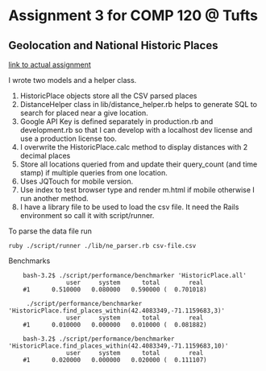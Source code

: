 Assignment 3 for COMP 120 @ Tufts 
==

Geolocation and National Historic Places
--

[link to actual assignment](http://www.cs.tufts.edu/comp/120/assignments/a3.php)

I wrote two models and a helper class. 

1. HistoricPlace objects store all the CSV parsed places
1. DistanceHelper class in lib/distance_helper.rb helps to generate SQL to search for placed near a give location.
1. Google API Key is defined separately in production.rb and development.rb so that I can develop with a localhost dev license and use a production license too.
1. I overwrite the HistoricPlace.calc method to display distances with 2 decimal places
1. Store all locations queried from and update their query_count (and time stamp) if multiple queries from one location. 
1. Uses JQTouch for mobile version. 
1. Use index to test browser type and render m.html if mobile otherwise I run another method.
1. I have a library file to be used to load the csv file. It need the Rails environment so call it with script/runner.

To parse the data file run

    ruby ./script/runner ./lib/ne_parser.rb csv-file.csv

Benchmarks

		bash-3.2$ ./script/performance/benchmarker 'HistoricPlace.all'
		            user     system      total        real
		#1      0.510000   0.080000   0.590000 (  0.701018)
		
		 ./script/performance/benchmarker 'HistoricPlace.find_places_within(42.4083349,-71.1159683,3)'
		            user     system      total        real
		#1      0.010000   0.000000   0.010000 (  0.081882)
		
		bash-3.2$ ./script/performance/benchmarker 'HistoricPlace.find_places_within(42.4083349,-71.1159683,10)'
		            user     system      total        real
		#1      0.020000   0.000000   0.020000 (  0.111107)